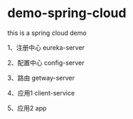 # demo-spring-cloud

this is a spring cloud demo


1、注册中心
eureka-server

2、配置中心
config-server

3、路由
getway-server

4、应用1
client-service

5、应用2
app
